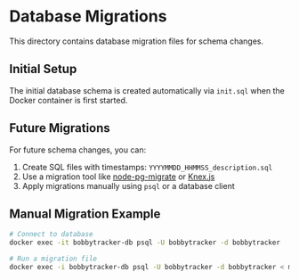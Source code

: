 # Database Migrations

This directory contains database migration files for schema changes.

## Initial Setup

The initial database schema is created automatically via `init.sql` when the Docker container is first started.

## Future Migrations

For future schema changes, you can:

1. Create SQL files with timestamps: `YYYYMMDD_HHMMSS_description.sql`
2. Use a migration tool like [node-pg-migrate](https://www.npmjs.com/package/node-pg-migrate) or [Knex.js](https://knexjs.org/)
3. Apply migrations manually using `psql` or a database client

## Manual Migration Example

```bash
# Connect to database
docker exec -it bobbytracker-db psql -U bobbytracker -d bobbytracker

# Run a migration file
docker exec -i bobbytracker-db psql -U bobbytracker -d bobbytracker < migration_file.sql
```

